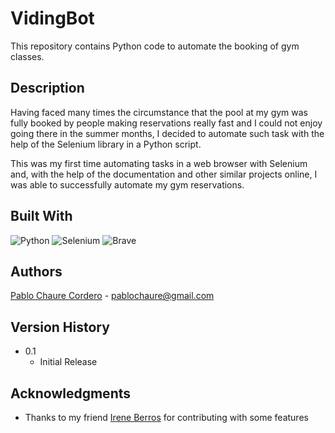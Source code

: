 # VidingBot

This repository contains Python code to automate the booking of gym classes.

## Description

Having faced many times the circumstance that the pool at my gym was fully booked by people making reservations really fast and I could not enjoy going there in the summer months, I decided to automate such task with the help of the Selenium library in a Python script.

This was my first time automating tasks in a web browser with Selenium and, with the help of the documentation and other similar projects online, I was able to successfully automate my gym reservations.

## Built With

![Python](https://img.shields.io/badge/python-3670A0?style=for-the-badge&logo=python&logoColor=ffdd54)
![Selenium](https://img.shields.io/badge/-selenium-%43B02A?style=for-the-badge&logo=selenium&logoColor=white)
![Brave](https://img.shields.io/badge/Brave-FB542B?style=for-the-badge&logo=Brave&logoColor=white)

## Authors

[Pablo Chaure Cordero](https://www.linkedin.com/in/pablochaure/) - pablochaure@gmail.com


## Version History

* 0.1
    * Initial Release

## Acknowledgments

* Thanks to my friend [Irene Berros](https://www.linkedin.com/in/irene-berros-sanmart%C3%ADn-058a80190/) for contributing with some features 
